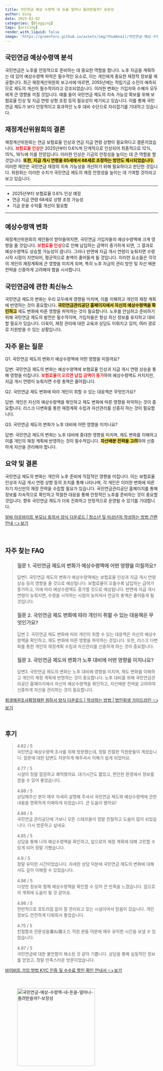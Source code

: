 ```yaml
---
title: 국민연금 예상 수령액 내 돈을 얼마나 돌려받을까? 보장성
author: bing
date: 2025-02-02
categories: [Blogging]
tags: [writing]
render_with_liquid: false
image: 'https://greenforu.github.io/assets/img/thumbnail/국민연금-예상-수령액-내-돈을-얼마나-돌려받을까?-보장성.webp'
---
```



<h2 id='국민연금_예상수령액_분석'>국민연금 예상수령액 분석</h2>

<p>국민연금은 노후를 안정적으로 준비하는 데 중요한 역할을 합니다. 노후 자금을 계획하는 데 있어 예상수령액 파악은 필수적인 요소로, 이는 개인에게 중요한 재정적 정보를 제공합니다. 최근 재정계산위원회 보고서에 따르면, 2055년에는 적립기금 소진이 예측되므로 제도의 개선이 필수적이라고 강조되었습니다. 이러한 변화는 가입자와 수혜자 모두에게 큰 영향을 끼칠 것입니다. 예를 들어 국민연금 제도의 지속 가능성 확보를 위해 보험료율 인상 및 지급 연령 상향 조정 등의 필요성이 제기되고 있습니다. 이를 통해 국민연금 제도가 보다 안정적이고 효과적인 노후 대비 수단으로 자리잡기를 기대하고 있습니다.</p>

<h2 id='재정계산위원회의_결론'>재정계산위원회의 결론</h2>

<p>재정계산위원회는 연금 보험료율 인상과 연금 지급 연령 상향이 필요하다고 결론지었습니다. <b><span style="color: #ee2323;">보험료율 인상</span></b>은 2025년부터 0.6%씩 단계적으로 인상되어 최종적으로 12%, 15%, 18%에 이를 전망입니다. 이러한 인상은 기금의 안정성을 높이는 데 큰 역할을 할 것입니다. <b><span style="background-color: #ffe066;">또한, 지급 개시 연령을 65세에서 68세로 조정하는 방안도 제시되었습니다.</span></b> 이러한 제안은 국민연금 재정의 지속 가능성을 개선하기 위해 필요하다고 판단한 것입니다. 위원회는 이러한 수치가 국민연금 제도의 재정 안정성을 높이는 데 기여할 것이라고 보고 있습니다.</p>

<hr />

<ul>
    <li>2025년부터 보험료율 0.6% 인상 예정</li>
    <li>연금 지급 연령 68세로 상향 조정 가능성</li>
    <li>기금 운용 수익률 개선이 필요함</li>
</ul>

<hr />

<h2 id='예상수령액의_변화'>예상수령액 변화</h2>

<p>재정계산위원회의 제안들이 받아들여지면, 국민연금 가입자들의 예상수령액에 크게 영향을 줄 것입니다. <b><span style="color: #ee2323;">보험료율 인상</span></b>으로 인해 납입하는 금액이 증가하게 되면, 그 결과로 예상수령액도 상승할 가능성이 큽니다. 그러나 반면에 지급 개시 연령이 늦춰지면 수령 시작 시점이 지연되어, 평균적으로 총액이 줄어들게 될 것입니다. 이러한 요소들은 각각의 개인의 재정계획에 큰 영향을 미치게 되며, 특히 노후 자금의 관리 방안 및 자산 배분 전략을 신중하게 고려해야 함을 시사합니다.</p>

<h2 id='국민연금의_최신뉴스'>국민연금에 관한 최신뉴스</h2>

<p>국민연금 제도의 변화는 우리 모두에게 영향을 미치며, 이를 이해하고 개인의 재정 계획에 반영하는 것이 중요합니다. <b><span style="background-color: #ffe066;">국민연금관리공단 홈페이지에서 자신의 예상수령액을 확인하고</span></b> 제도 변화에 따른 영향을 파악하는 것이 필요합니다. 노후를 안심하고 준비하기 위해 국민연금 제도의 발전은 필수적이며, 가입자들은 항상 최신 정보를 유지하고 대비할 필요가 있습니다. 더욱이, 재정 관리에 대한 교육과 상담도 이뤄지고 있어, 여러 경로로 지원받을 수 있는 상황입니다.</p>

<h2 id='자주_묻는_질문'>자주 묻는 질문</h2>

<p>Q1. 국민연금 제도의 변화가 예상수령액에 어떤 영향을 미칠까요?</p>

<p>답변: 국민연금 제도의 변화는 예상수령액에 보험료율 인상과 지급 개시 연령 상승을 통해 영향을 미칩니다. <b><span style="color: #ee2323;">보험료율이 오르면 납입 금액이 증가</span></b>하여 예상수령액도 커지지만, 지급 개시 연령이 늦춰지면 수령 총액은 줄어듭니다.</p>

<p>Q2. 국민연금 제도 변화에 따라 개인이 취할 수 있는 대응책은 무엇인가요?</p>

<p>답변: 개인은 자신의 예상수령액을 확인하고 제도 변화에 따른 영향을 파악하는 것이 중요합니다. 리스크 다변화를 통한 재정계획 수립과 자산관리를 신중히 하는 것이 필요합니다.</p>

<p>Q3. 국민연금 제도의 변화가 노후 대비에 어떤 영향을 미치나요?</p>

<p>답변: 국민연금 제도의 변화는 노후 대비에 중대한 영향을 미치며, 제도 변화를 이해하고 이를 개인의 재정 계획에 반영하는 것이 필수적입니다. <b><span style="background-color: #ffe066;">자산배분 전략을 고려</span></b>하여 신중하게 자산을 관리해야 합니다.</p>

<h2 id='요약_및_결론'>요약 및 결론</h2>

<p>국민연금 제도의 변화는 개인의 노후 준비에 직접적인 영향을 미칩니다. 이는 보험료율 인상과 지급 개시 연령 상향 등의 조치를 통해 나타나며, 각 개인은 이러한 변화에 따른 자기 자신만의 재정 전략을 수립할 필요가 있습니다. 국민연금관리공단 홈페이지를 통해 정보를 지속적으로 확인하고 적절한 대응을 통해 안정적인 노후를 준비하는 것이 중요할 것입니다. 향후 국민연금 제도가 더욱 진화하고 안정적으로 운영될 수 있기를 기대합니다.</p>


<p><a class="click-button" title="알바 아르바이트 부모님 동의서 양식 다운로드 | 청소년 및 미성년자 작성하는 방법 간편 안내" href="https://greenforu.github.io/posts/%EC%95%8C%EB%B0%94-%EC%95%84%EB%A5%B4%EB%B0%94%EC%9D%B4%ED%8A%B8-%EB%B6%80%EB%AA%A8%EB%8B%98-%EB%8F%99%EC%9D%98%EC%84%9C-%EC%96%91%EC%8B%9D-%EB%8B%A4%EC%9A%B4%EB%A1%9C%EB%93%9C-%EC%B2%AD%EC%86%8C%EB%85%84-%EB%B0%8F-%EB%AF%B8%EC%84%B1%EB%85%84%EC%9E%90-%EC%9E%91%EC%84%B1%ED%95%98%EB%8A%94-%EB%B0%A9%EB%B2%95-%EA%B0%84%ED%8E%B8-%EC%95%88%EB%82%B4/" rel="dofollow">알바 아르바이트 부모님 동의서 양식 다운로드 | 청소년 및 미성년자 작성하는 방법 간편 안내 👈 보기</a></p><br>
<h2 id='자주_찾는_FAQ'>자주 찾는 FAQ</h2>
<div itemscope="" itemtype="https://schema.org/FAQPage"> 
<blockquote> 
<div itemscope="" itemprop="mainEntity" itemtype="https://schema.org/Question"> 
<h3 itemprop="name">질문 1. 국민연금 제도의 변화가 예상수령액에 어떤 영향을 미칠까요?</h3> 
<div itemscope="" itemprop="acceptedAnswer" itemtype="https://schema.org/Answer"> 
<span itemprop="text"> 
<p>답변1. 국민연금 제도의 변화가 예상수령액에는 보험료율 인상과 지급 개시 연령 상승 등의 영향을 줄 것으로 예상됩니다. 보험료율이 오를수록 납입하는 급여가 증가하고, 이에 따라 예상수령액도 증가할 것으로 예상됩니다. 반면에 지급 개시 연령이 늦춰지면, 수령을 시작하는 시점이 늦어져서 연금의 총액은 줄어들게 될 것입니다.</p> 
</span> 
</div> 
</div> 

<div itemscope="" itemprop="mainEntity" itemtype="https://schema.org/Question"> 
<h3 itemprop="name">질문 2. 국민연금 제도 변화에 따라 개인이 취할 수 있는 대응책은 무엇인가요?</h3> 
<div itemscope="" itemprop="acceptedAnswer" itemtype="https://schema.org/Answer"> 
<span itemprop="text"> 
<p>답변 2. 국민연금 제도 변화에 따라 개인이 취할 수 있는 대응책은 자신의 예상수령액을 확인하고, 제도 변화에 따른 영향을 파악하는 것입니다. 또한, 리스크 다변화를 통한 개인의 재정계획 수립과 자산관리를 신중하게 하는 것이 중요합니다.</p> 
</span> 
</div> 
</div> 

<div itemscope="" itemprop="mainEntity" itemtype="https://schema.org/Question"> 
<h3 itemprop="name">질문 3. 국민연금 제도의 변화가 노후 대비에 어떤 영향을 미치나요?</h3> 
<div itemscope="" itemprop="acceptedAnswer" itemtype="https://schema.org/Answer"> 
<span itemprop="text"> 
<p>답변3. 국민연금 제도의 변화는 노후 대비에 영향을 미치며, 제도 변화를 이해하고 개인의 재정 계획에 반영하는 것이 중요합니다. 노후 대비를 위해 국민연금관리공단 홈페이지에서 자신의 예상수령액을 확인하고, 자산배분 전략을 고려하여 신중하게 자산을 관리하는 것이 필요합니다.</p> 
</span> 
</div> 
</div> 
</blockquote> 
</div>
<p><a class="click-button" title="회생채권조사확정재판 취하서 양식 다운로드 | 작성하는 방법 | 법인회생 가이드라인" href="https://greenforu.github.io/posts/%ED%9A%8C%EC%83%9D%EC%B1%84%EA%B6%8C%EC%A1%B0%EC%82%AC%ED%99%95%EC%A0%95%EC%9E%AC%ED%8C%90-%EC%B7%A8%ED%95%98%EC%84%9C-%EC%96%91%EC%8B%9D-%EB%8B%A4%EC%9A%B4%EB%A1%9C%EB%93%9C-%EC%9E%91%EC%84%B1%ED%95%98%EB%8A%94-%EB%B0%A9%EB%B2%95-%EB%B2%95%EC%9D%B8%ED%9A%8C%EC%83%9D-%EA%B0%80%EC%9D%B4%EB%93%9C%EB%9D%BC%EC%9D%B8/" rel="dofollow">회생채권조사확정재판 취하서 양식 다운로드 | 작성하는 방법 | 법인회생 가이드라인 👈 보기</a></p><br>
<h2 id='후기'>후기</h2>
<div itemscope itemtype="https://schema.org/Product">
  <blockquote>
  <div itemprop="review" itemscope itemtype="https://schema.org/Review">
      <div itemprop="reviewRating" itemscope itemtype="https://schema.org/Rating"> <span itemprop="ratingValue">4.82</span> / <span itemprop="bestRating">5</span> </div>
      <span itemprop="reviewBody">국민연금 예상수령액 조사를 위해 방문했는데, 정말 친절한 직원분들이 계셨습니다. 질문에 대한 답변도 차분하게 해주셔서 이해가 쉽게 되었어요. </span>
  </div>
  <br>
  <div itemprop="review" itemscope itemtype="https://schema.org/Review">
      <div itemprop="reviewRating" itemscope itemtype="https://schema.org/Rating"> <span itemprop="ratingValue">4.77</span> / <span itemprop="bestRating">5</span> </div>
      <span itemprop="reviewBody">시설이 정말 깔끔하고 쾌적했어요. 대기시간도 짧았고, 편안한 환경에서 정보를 얻을 수 있어 좋았습니다.</span>
  </div>
  <br>
  <div itemprop="review" itemscope itemtype="https://schema.org/Review">
      <div itemprop="reviewRating" itemscope itemtype="https://schema.org/Rating"> <span itemprop="ratingValue">4.88</span> / <span itemprop="bestRating">5</span> </div>
      <span itemprop="reviewBody">상담해주신 분이 매우 자세히 설명해 주셔서 국민연금 제도와 예상수령액에 관한 내용을 명확하게 이해하게 되었습니다. 큰 도움이 됐어요!</span>
  </div>
  <br>
  <div itemprop="review" itemscope itemtype="https://schema.org/Review">
      <div itemprop="reviewRating" itemscope itemtype="https://schema.org/Rating"> <span itemprop="ratingValue">4.86</span> / <span itemprop="bestRating">5</span> </div>
      <span itemprop="reviewBody">국민연금 관리공단에 가보니 모든 스태프들이 정말 친절하고 도움이 많이 되었습니다. 다시 방문하고 싶네요.</span>
  </div>
  <br>
  <div itemprop="review" itemscope itemtype="https://schema.org/Review">
      <div itemprop="reviewRating" itemscope itemtype="https://schema.org/Rating"> <span itemprop="ratingValue">4.85</span> / <span itemprop="bestRating">5</span> </div>
      <span itemprop="reviewBody">상담을 통해 나의 예상수령액을 확인하고, 앞으로의 재정 계획에 대해 고민할 수 있게 되어 정말 기뻤습니다. </span>
  </div>
  <br>
  <div itemprop="review" itemscope itemtype="https://schema.org/Review">
      <div itemprop="reviewRating" itemscope itemtype="https://schema.org/Rating"> <span itemprop="ratingValue">4.9</span> / <span itemprop="bestRating">5</span> </div>
      <span itemprop="reviewBody">정말 유익한 시간이었습니다. 자세한 상담 덕분에 국민연금 제도의 변화에 대해서도 깊이 이해할 수 있었습니다.</span>
  </div>
  <br>
  <div itemprop="review" itemscope itemtype="https://schema.org/Review">
      <div itemprop="reviewRating" itemscope itemtype="https://schema.org/Rating"> <span itemprop="ratingValue">4.96</span> / <span itemprop="bestRating">5</span> </div>
      <span itemprop="reviewBody">다양한 정보와 함께 예상수령액을 확인할 수 있어 큰 만족을 느꼈습니다. 앞으로의 계획에 도움이 될 것 같아요.</span>
  </div>
  <br>
  <div itemprop="review" itemscope itemtype="https://schema.org/Review">
      <div itemprop="reviewRating" itemscope itemtype="https://schema.org/Rating"> <span itemprop="ratingValue">4.86</span> / <span itemprop="bestRating">5</span> </div>
      <span itemprop="reviewBody">전반적으로 흐트러짐 없이 잘 관리되고 있는 시설이어서 믿음이 갔습니다. 개인 정보도 안전하게 다뤄줘서 좋았습니다.</span>
  </div>
  <br>
  <div itemprop="review" itemscope itemtype="https://schema.org/Review">
      <div itemprop="reviewRating" itemscope itemtype="https://schema.org/Rating"> <span itemprop="ratingValue">4.75</span> / <span itemprop="bestRating">5</span> </div>
      <span itemprop="reviewBody">친절함과 전문성을兼ね備えた 직원 분들 덕분에 매우 유익한 시간을 보낼 수 있었습니다.</span>
  </div>
  <br>
  <div itemprop="review" itemscope itemtype="https://schema.org/Review">
      <div itemprop="reviewRating" itemscope itemtype="https://schema.org/Rating"> <span itemprop="ratingValue">4.97</span> / <span itemprop="bestRating">5</span> </div>
      <span itemprop="reviewBody">국민연금에 대한 불안함이 해소된 것 같아 기쁩니다. 상담을 통해 실질적인 정보를 얻었고, 정말 만족스러운 방문이었습니다.</span>
  </div>
  </blockquote>
</div>
<p><a class="click-button" title="바이비트 가입 방법 KYC 인증 및 수수료 할인 확인 안내서" href="https://greenforu.github.io/posts/%EB%B0%94%EC%9D%B4%EB%B9%84%ED%8A%B8-%EA%B0%80%EC%9E%85-%EB%B0%A9%EB%B2%95-KYC-%EC%9D%B8%EC%A6%9D-%EB%B0%8F-%EC%88%98%EC%88%98%EB%A3%8C-%ED%95%A0%EC%9D%B8-%ED%99%95%EC%9D%B8-%EC%95%88%EB%82%B4%EC%84%9C/" rel="dofollow">바이비트 가입 방법 KYC 인증 및 수수료 할인 확인 안내서 👈 보기</a></p><br>
<figure class="image"><img src="https://greenforu.github.io/assets/img/thumbnail/국민연금-예상-수령액-내-돈을-얼마나-돌려받을까?-보장성.webp" alt="국민연금-예상-수령액-내-돈을-얼마나-돌려받을까?-보장성" width="256" height="256"></figure>